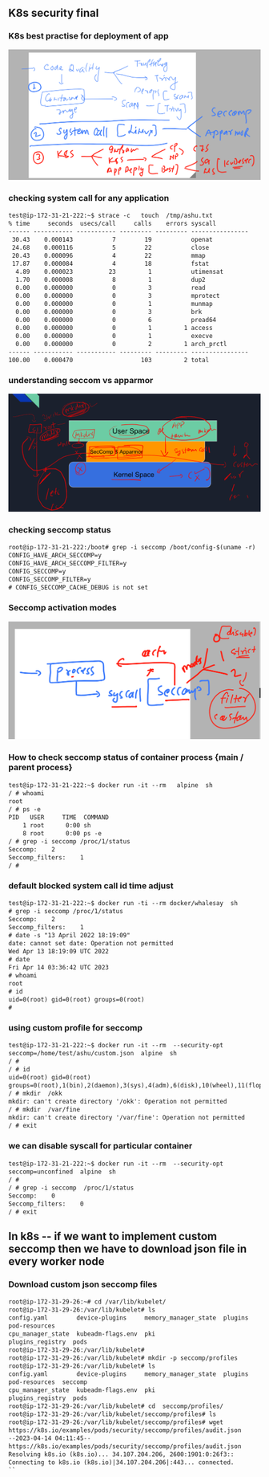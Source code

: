 ## K8s security final 

### K8s best practise for deployment of app 

<img src="sec1.png">

### checking system call for any application 

```
test@ip-172-31-21-222:~$ strace -c   touch  /tmp/ashu.txt   
% time     seconds  usecs/call     calls    errors syscall
------ ----------- ----------- --------- --------- ----------------
 30.43    0.000143           7        19           openat
 24.68    0.000116           5        22           close
 20.43    0.000096           4        22           mmap
 17.87    0.000084           4        18           fstat
  4.89    0.000023          23         1           utimensat
  1.70    0.000008           8         1           dup2
  0.00    0.000000           0         3           read
  0.00    0.000000           0         3           mprotect
  0.00    0.000000           0         1           munmap
  0.00    0.000000           0         3           brk
  0.00    0.000000           0         6           pread64
  0.00    0.000000           0         1         1 access
  0.00    0.000000           0         1           execve
  0.00    0.000000           0         2         1 arch_prctl
------ ----------- ----------- --------- --------- ----------------
100.00    0.000470                   103         2 total
```


### understanding seccom vs apparmor 

<img src="s.png">

### checking seccomp  status 

```
root@ip-172-31-21-222:/boot# grep -i seccomp /boot/config-$(uname -r)
CONFIG_HAVE_ARCH_SECCOMP=y
CONFIG_HAVE_ARCH_SECCOMP_FILTER=y
CONFIG_SECCOMP=y
CONFIG_SECCOMP_FILTER=y
# CONFIG_SECCOMP_CACHE_DEBUG is not set

```

### Seccomp activation modes 

<img src="modes.png">

### How to check seccomp status of container process {main / parent process}

```
test@ip-172-31-21-222:~$ docker run -it --rm   alpine  sh 
/ # whoami
root
/ # ps -e
PID   USER     TIME  COMMAND
    1 root      0:00 sh
    8 root      0:00 ps -e
/ # grep -i seccomp /proc/1/status 
Seccomp:	2
Seccomp_filters:	1
/ # 

```

### default blocked system call id time adjust 

```
test@ip-172-31-21-222:~$ docker run -ti --rm docker/whalesay  sh 
# grep -i seccomp /proc/1/status
Seccomp:	2
Seccomp_filters:	1
# date -s "13 April 2022 18:19:09"                    
date: cannot set date: Operation not permitted
Wed Apr 13 18:19:09 UTC 2022
# date
Fri Apr 14 03:36:42 UTC 2023
# whoami
root
# id
uid=0(root) gid=0(root) groups=0(root)
# 

```

### using custom profile for seccomp 

```
test@ip-172-31-21-222:~$ docker run -it --rm  --security-opt seccomp=/home/test/ashu/custom.json  alpine  sh 
/ # 
/ # id
uid=0(root) gid=0(root) groups=0(root),1(bin),2(daemon),3(sys),4(adm),6(disk),10(wheel),11(floppy),20(dialout),26(tape),27(video)
/ # mkdir  /okk
mkdir: can't create directory '/okk': Operation not permitted
/ # mkdir  /var/fine
mkdir: can't create directory '/var/fine': Operation not permitted
/ # exit

```

### we can disable syscall for particular container 

```
test@ip-172-31-21-222:~$ docker run -it --rm  --security-opt seccomp=unconfined  alpine  sh 
/ # 
/ # grep -i seccomp  /proc/1/status 
Seccomp:	0
Seccomp_filters:	0
/ # exit

```

## In k8s -- if we want to implement custom seccomp then we have to download json file in every worker node 

### Download custom json seccomp files 

```
root@ip-172-31-29-26:~# cd /var/lib/kubelet/
root@ip-172-31-29-26:/var/lib/kubelet# ls
config.yaml        device-plugins     memory_manager_state  plugins           pod-resources
cpu_manager_state  kubeadm-flags.env  pki                   plugins_registry  pods
root@ip-172-31-29-26:/var/lib/kubelet# 
root@ip-172-31-29-26:/var/lib/kubelet# mkdir -p seccomp/profiles
root@ip-172-31-29-26:/var/lib/kubelet# ls
config.yaml        device-plugins     memory_manager_state  plugins           pod-resources  seccomp
cpu_manager_state  kubeadm-flags.env  pki                   plugins_registry  pods
root@ip-172-31-29-26:/var/lib/kubelet# cd  seccomp/profiles/
root@ip-172-31-29-26:/var/lib/kubelet/seccomp/profiles# ls
root@ip-172-31-29-26:/var/lib/kubelet/seccomp/profiles# wget https://k8s.io/examples/pods/security/seccomp/profiles/audit.json
--2023-04-14 04:11:45--  https://k8s.io/examples/pods/security/seccomp/profiles/audit.json
Resolving k8s.io (k8s.io)... 34.107.204.206, 2600:1901:0:26f3::
Connecting to k8s.io (k8s.io)|34.107.204.206|:443... connected.
``



